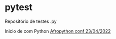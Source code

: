 # pytest
Repositório de testes .py

Inicio de com Python
[Afropython conf 23/04/2022](https://afropythonconf.org/)
[](https://kinsta.com/pt/blog/tutoriais-python/)
[](https://github.com/Asabeneh/30-Days-Of-Python)
